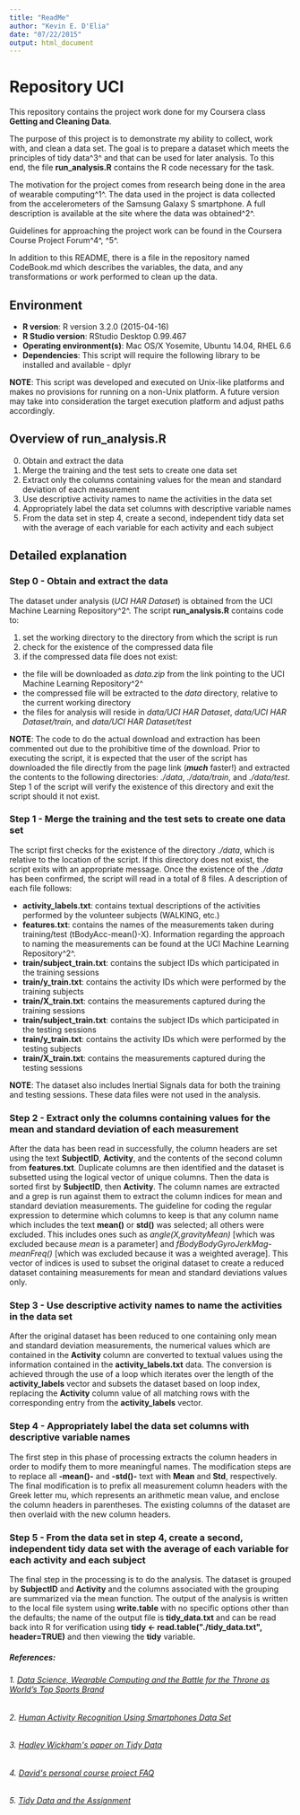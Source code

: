 ```yaml
---
title: "ReadMe"
author: "Kevin E. D'Elia"
date: "07/22/2015"
output: html_document
---
```


# Repository UCI
This repository contains the project work done for my Coursera class __Getting and Cleaning Data__.

The purpose of this project is to demonstrate my ability to collect, work with, and clean a data set. The goal is to prepare a dataset which meets the principles of tidy data^3^ and that can be used for later analysis.  To this end, the file __run_analysis.R__ contains the R code necessary for the task.

The motivation for the project comes from research being done in the area of wearable computing^1^.  The data used in the project is data collected from the accelerometers of the Samsung Galaxy S smartphone. A full description is available at the site where the data was obtained^2^.

Guidelines for approaching the project work can be found in the Coursera Course Project Forum^4^, ^5^.

In addition to this README, there is a file in the repository named CodeBook.md which describes the variables, the data, and any transformations or work performed to clean up the data.

## Environment
* __R version__: R version 3.2.0 (2015-04-16)
* __R Studio version__: RStudio Desktop 0.99.467
* __Operating environment(s)__: Mac OS/X Yosemite, Ubuntu 14.04, RHEL 6.6
* __Dependencies__: This script will require the following library to be installed and available - dplyr

**NOTE**:  This script was developed and executed on Unix-like platforms and makes no provisions for running on a non-Unix platform.  A future version may take into consideration the target execution platform and adjust paths accordingly.

## Overview of run_analysis.R
0. Obtain and extract the data
1. Merge the training and the test sets to create one data set
2. Extract only the columns containing values for the mean and standard deviation of each measurement
3. Use descriptive activity names to name the activities in the data set
4. Appropriately label the data set columns with descriptive variable names
5. From the data set in step 4, create a second, independent tidy data set with the average of each variable for each activity and each subject

## Detailed explanation
### Step 0 - Obtain and extract the data  
The dataset under analysis (*UCI HAR Dataset*) is obtained from the UCI Machine Learning Repository^2^.  The script __run_analysis.R__ contains code to:

1. set the working directory to the directory from which the script is run  
2. check for the existence of the compressed data file  
3. if the compressed data file does not exist:  
+ the file will be downloaded as *data.zip* from the link pointing to the UCI Machine Learning Repository^2^  
+ the compressed file will be extracted to the *data* directory, relative to the current working directory  
+ the files for analysis will reside in *data/UCI HAR Dataset*, *data/UCI HAR Dataset/train*, and *data/UCI HAR Dataset/test*  

**NOTE**:  The code to do the actual download and extraction has been commented out due to the prohibitive time of the download.  Prior to executing the script, it is expected that the user of the script has downloaded the file directly from the page link (__*much*__ faster!) and extracted the contents to the following directories: *./data*, *./data/train*, and *./data/test*.  Step 1 of the script will verify the existence of this directory and exit the script should it not exist.

### Step 1 - Merge the training and the test sets to create one data set  
The script first checks for the existence of the directory *./data*, which is relative to the location of the script.  If this directory does not exist, the script exits with an appropriate message.
Once the existence of the *./data* has been confirmed, the script will read in a total of 8 files.  A description of each file follows:

+ __activity_labels.txt__:  contains textual descriptions of the activities performed by the volunteer subjects (WALKING, etc.)  
+ __features.txt__: contains the names of the measurements taken during training/test (tBodyAcc-mean()-X).  Information regarding the approach to naming the measurements can be found at the UCI Machine Learning Repository^2^.  
+ __train/subject_train.txt__: contains the subject IDs which participated in the training sessions  
+ __train/y_train.txt__: contains the activity IDs which were performed by the training subjects  
+ __train/X_train.txt__: contains the measurements captured during the training sessions  
+ __train/subject_train.txt__: contains the subject IDs which participated in the testing sessions  
+ __train/y_train.txt__: contains the activity IDs which were performed by the testing subjects  
+ __train/X_train.txt__: contains the measurements captured during the testing sessions  

**NOTE**: The dataset also includes Inertial Signals data for both the training and testing sessions.  These data files were not used in the analysis.

### Step 2 - Extract only the columns containing values for the mean and standard deviation of each measurement
After the data has been read in successfully, the column headers are set using the text __SubjectID__, __Activity__, and the contents of the second column from __features.txt__.  Duplicate columns are then identified and the dataset is subsetted using the logical vector of unique columns.  Then the data is sorted first by __SubjectID__, then __Activity__.  The column names are extracted and a grep is run against them to extract the column indices for mean and standard deviation measurements. The guideline for coding the regular expression to determine which columns to keep is that any column name which includes the text __mean()__ or __std()__ was selected; all others were excluded.  This includes ones such as *angle(X,gravityMean)* [which was excluded because *mean* is a parameter] and *fBodyBodyGyroJerkMag-meanFreq()* [which was excluded because it was a weighted average].  This vector of indices is used to subset the original dataset to create a reduced dataset containing measurements for mean and standard deviations values only.

### Step 3 - Use descriptive activity names to name the activities in the data set
After the original dataset has been reduced to one containing only mean and standard deviation measurements, the numerical values which are contained in the __Activity__ column are converted to textual values using the information contained in the __activity_labels.txt__ data.  The conversion is achieved through the use of a loop which iterates over the length of the __activity_labels__ vector and subsets the dataset based on loop index, replacing the __Activity__ column value of all matching rows with the corresponding entry from the __activity_labels__ vector.  

### Step 4 - Appropriately label the data set columns with descriptive variable names
The first step in this phase of processing extracts the column headers in order to modify them to more meaningful names.  The modification steps are to replace all __-mean()-__ and __-std()-__ text with __Mean__ and __Std__, respectively.  The final modification is to prefix all measurement column headers with the Greek letter mu, which represents an arithmetic mean value, and enclose the column headers in parentheses.  The existing columns of the dataset are then overlaid with the new column headers.

### Step 5 - From the data set in step 4, create a second, independent tidy data set with the average of each variable for each activity and each subject
The final step in the processing is to do the analysis.  The dataset is grouped by __SubjectID__ and __Activity__ and the columns associated with the grouping are summarized via the mean function.  The output of the analysis is written to the local file system using __write.table__ with no specific options other than the defaults; the name of the output file is __tidy_data.txt__ and can be read back into R for verification using __tidy  <- read.table("./tidy_data.txt", header=TRUE)__ and then viewing the **tidy** variable.

##### __References__:
###### 1. [*Data Science, Wearable Computing and the Battle for the Throne as World’s Top Sports Brand*](http://www.insideactivitytracking.com/data-science-activity-tracking-and-the-battle-for-the-worlds-top-sports-brand/)
###### 2. [*Human Activity Recognition Using Smartphones Data Set*](http://archive.ics.uci.edu/ml/datasets/Human+Activity+Recognition+Using+Smartphones) 
###### 3. [*Hadley Wickham's paper on Tidy Data*](http://www.jstatsoft.org/v59/i10/paper)
###### 4. [*David's personal course project FAQ*](https://class.coursera.org/getdata-030/forum/thread?thread_id=37)
###### 5. [*Tidy Data and the Assignment*](https://class.coursera.org/getdata-030/forum/thread?thread_id=107)  
